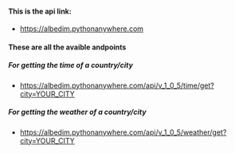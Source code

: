 #### This is the api link:
 + https://albedim.pythonanywhere.com
#### These are all the avaible andpoints
##### For getting the time of a country/city
 * https://albedim.pythonanywhere.com/api/v_1_0_5/time/get?city=YOUR_CITY
##### For getting the weather of a country/city
 + https://albedim.pythonanywhere.com/api/v_1_0_5/weather/get?city=YOUR_CITY
